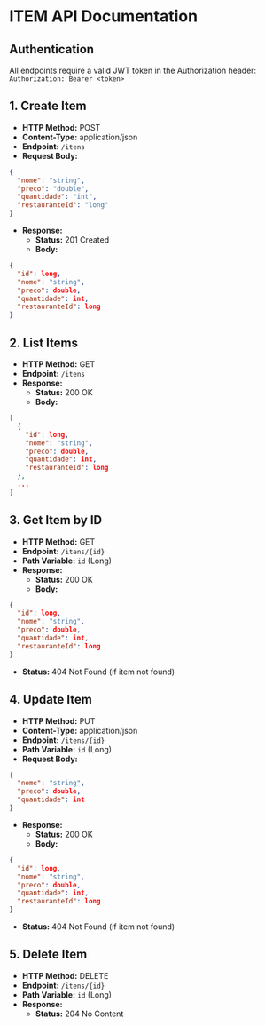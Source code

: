 # ITEM API Documentation

## Authentication
All endpoints require a valid JWT token in the Authorization header:
`Authorization: Bearer <token>`

## 1. Create Item
- **HTTP Method:** POST
- **Content-Type:** application/json
- **Endpoint:** `/itens`
- **Request Body:**
```json
{
  "nome": "string",
  "preco": "double",
  "quantidade": "int",
  "restauranteId": "long"
}
```
- **Response:**
  - **Status:** 201 Created
  - **Body:**
```json
{
  "id": long,
  "nome": "string",
  "preco": double,
  "quantidade": int,
  "restauranteId": long
}
```

## 2. List Items
- **HTTP Method:** GET
- **Endpoint:** `/itens`
- **Response:**
  - **Status:** 200 OK
  - **Body:**
```json
[
  {
    "id": long,
    "nome": "string",
    "preco": double,
    "quantidade": int,
    "restauranteId": long
  },
  ...
]
```

## 3. Get Item by ID
- **HTTP Method:** GET
- **Endpoint:** `/itens/{id}`
- **Path Variable:** `id` (Long)
- **Response:**
  - **Status:** 200 OK
  - **Body:**
```json
{
  "id": long,
  "nome": "string",
  "preco": double,
  "quantidade": int,
  "restauranteId": long
}
```
  - **Status:** 404 Not Found (if item not found)

## 4. Update Item
- **HTTP Method:** PUT
- **Content-Type:** application/json
- **Endpoint:** `/itens/{id}`
- **Path Variable:** `id` (Long)
- **Request Body:**
```json
{
  "nome": "string",
  "preco": double,
  "quantidade": int
}
```
- **Response:**
  - **Status:** 200 OK
  - **Body:**
```json
{
  "id": long,
  "nome": "string",
  "preco": double,
  "quantidade": int,
  "restauranteId": long
}
```
  - **Status:** 404 Not Found (if item not found)

## 5. Delete Item
- **HTTP Method:** DELETE
- **Endpoint:** `/itens/{id}`
- **Path Variable:** `id` (Long)
- **Response:**
  - **Status:** 204 No Content
